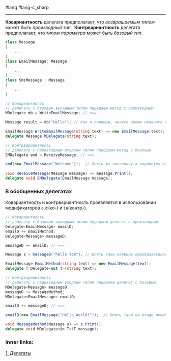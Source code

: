 #lang #lang-c_sharp 

---
**Ковариантность** делегата предполагает, что *возвращаемым типом* может быть *производный тип*. 
**Контрвариантность** делегата предполагает, что *типом параметра* может быть *базовый тип*.

```csharp
class Message
{
    ...
}
class EmailMessage: Message
{
    ...
}
class SmsMessage : Message
{
    ...
}
```

```csharp
// Ковариантность
// делегату с базовым выходным типом передаем метод с производным
MDelegate mb = WriteEmailMessage; // <== 

Message result = mb("Hello"); // Как я понимаю, ничего кроме неявного преобразования результата тут нет.

EmailMessage WriteEmailMessage(string text) => new EmailMessage(text);
delegate Message MDelegate(string text);
```

```csharp
// Контрвариантность
// делегату с производным входным типом передаем метод с базовым
EMDelegate emd = ReceiveMessage; // <==

emd(new EmailMessage("Welcome"));  // Опять же поскольку в параметры вызова мы всё равно подставляем конкретный тип, то всё сходится к неявному преобразованию, только не на выходе за пределами метода, а на входе внутри самого метода.
 
void ReceiveMessage(Message message) => message.Print();
delegate void EMDelegate(EmailMessage message);
```

### В обобщенных делегатах
Ковариантность и контрвариантность проявляется в использовании модификаторов `out`(ко-) и `in`(контр-).

```csharp
// Ковариантность
// делегату с базовым выходным типом передаем делегат с производным
Delegate<EmailMessage> emailD;
emailD += EmailMethod;
Delegate<Message> messageD;

messageD += emailD; // <==

Message s = messageD("hello Tom"); // Опять таки неявное преобразование EmailMessage => Message на выходе.

EmailMessage EmailMethod(string text) => new EmailMessage(text);
delegate T Delegate<out T>(string text);
```

```csharp
// Контрвариантность
// делегату с производным входным типом передаем делегат с базовым
MDelegate<Message> messageD;
messageD += MessageMethod;
MDelegate<EmailMessage> emailD;

emailD += messageD; // <==

emailD(new EmailMessage("Hello World!"));  // Опять таки на входе имеем неявное преобразование EmailMessage => Message.

void MessageMethod(Message s) => s.Print();
delegate void MDelegate<in T>(T message);
```

### Inner links:
[1. Делегаты](1.%20Lang/C-sharp/0.%20Введение/3.%20Делегаты/1.%20Делегаты.md)